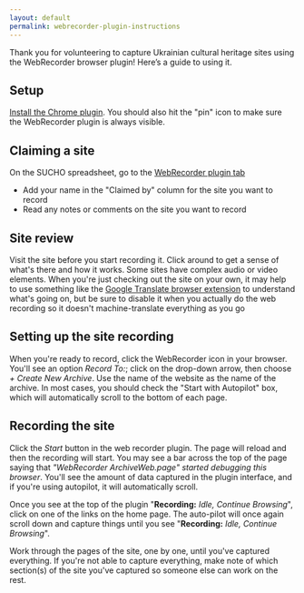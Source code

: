 ```yaml
---
layout: default
permalink: webrecorder-plugin-instructions
---
```


Thank you for volunteering to capture Ukrainian cultural heritage sites using the WebRecorder browser plugin! Here’s a guide to using it.

## Setup
[Install the Chrome plugin](https://chrome.google.com/webstore/detail/webrecorder-archivewebpag/fpeoodllldobpkbkabpblcfaogecpndd?hl=en). You should also hit the "pin" icon to make sure the WebRecorder plugin is always visible.

## Claiming a site
On the SUCHO spreadsheet, go to the [WebRecorder plugin tab](https://docs.google.com/spreadsheets/d/1kGScdU9df7T2QS9RnM_qvciT04Y1tmBiGVH-XD1E4l0/edit#gid=775261798)
- Add your name in the "Claimed by" column for the site you want to record
- Read any notes or comments on the site you want to record

## Site review
Visit the site before you start recording it. Click around to get a sense of what's there and how it works. Some sites have complex audio or video elements. When you're just checking out the site on your own, it may help to use something like the [Google Translate browser extension](https://chrome.google.com/webstore/detail/google-translate/aapbdbdomjkkjkaonfhkkikfgjllcleb/RK%3D2/RS%3DBBFW_pnWkPY0xPMYsAZI5xOgQEE-) to understand what's going on, but be sure to disable it when you actually do the web recording so it doesn't machine-translate everything as you go

## Setting up the site recording
When you're ready to record, click the WebRecorder icon in your browser. You'll see an option *Record To:*; click on the drop-down arrow, then choose *+ Create New Archive*. Use the name of the website as the name of the archive. In most cases, you should check the "Start with Autopilot" box, which will automatically scroll to the bottom of each page.

## Recording the site
Click the *Start* button in the web recorder plugin. The page will reload and then the recording will start. You may see a bar across the top of the page saying that *"WebRecorder ArchiveWeb.page" started debugging this browser*. You'll see the amount of data captured in the plugin interface, and if you're using autopilot, it will automatically scroll. 

Once you see at the top of the plugin "**Recording:** *Idle, Continue Browsing*", click on one of the links on the home page. The auto-pilot will once again scroll down and capture things until you see "**Recording:** *Idle, Continue Browsing*".

Work through the pages of the site, one by one, until you've captured everything. If you're not able to capture everything, make note of which section(s) of the site you've captured so someone else can work on the rest.